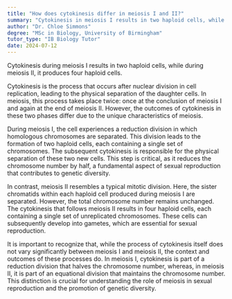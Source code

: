 ```yaml
---
title: "How does cytokinesis differ in meiosis I and II?"
summary: "Cytokinesis in meiosis I results in two haploid cells, while in meiosis II, it results in four haploid cells."
author: "Dr. Chloe Simmons"
degree: "MSc in Biology, University of Birmingham"
tutor_type: "IB Biology Tutor"
date: 2024-07-12
---
```


Cytokinesis during meiosis I results in two haploid cells, while during meiosis II, it produces four haploid cells.

Cytokinesis is the process that occurs after nuclear division in cell replication, leading to the physical separation of the daughter cells. In meiosis, this process takes place twice: once at the conclusion of meiosis I and again at the end of meiosis II. However, the outcomes of cytokinesis in these two phases differ due to the unique characteristics of meiosis.

During meiosis I, the cell experiences a reduction division in which homologous chromosomes are separated. This division leads to the formation of two haploid cells, each containing a single set of chromosomes. The subsequent cytokinesis is responsible for the physical separation of these two new cells. This step is critical, as it reduces the chromosome number by half, a fundamental aspect of sexual reproduction that contributes to genetic diversity.

In contrast, meiosis II resembles a typical mitotic division. Here, the sister chromatids within each haploid cell produced during meiosis I are separated. However, the total chromosome number remains unchanged. The cytokinesis that follows meiosis II results in four haploid cells, each containing a single set of unreplicated chromosomes. These cells can subsequently develop into gametes, which are essential for sexual reproduction.

It is important to recognize that, while the process of cytokinesis itself does not vary significantly between meiosis I and meiosis II, the context and outcomes of these processes do. In meiosis I, cytokinesis is part of a reduction division that halves the chromosome number, whereas, in meiosis II, it is part of an equational division that maintains the chromosome number. This distinction is crucial for understanding the role of meiosis in sexual reproduction and the promotion of genetic diversity.
    